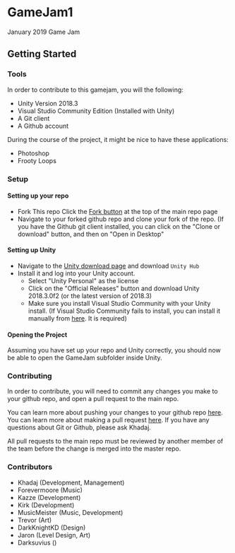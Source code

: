 # GameJam1
January 2019 Game Jam

## Getting Started

### Tools

In order to contribute to this gamejam, you will the following:

* Unity Version 2018.3
* Visual Studio Community Edition (Installed with Unity)
* A Git client
* A Github account

During the course of the project, it might be nice to have these applications:

* Photoshop
* Frooty Loops

### Setup

#### Setting up your repo
* Fork This repo
  Click the [Fork button](https://puu.sh/Ch0Zv/bdabbc8695.png) at the top of the main repo page
* Navigate to your forked github repo and clone your fork of the repo. (If you have the Github git client installed, you can click on the "Clone or download" button, and then on "Open in Desktop"
  
#### Setting up Unity
* Navigate to the [Unity download page](https://unity3d.com/get-unity/download) and download `Unity Hub`
* Install it and log into your Unity account.
  * Select "Unity Personal" as the license
  * Click on the "Official Releases" button and download Unity 2018.3.0f2 (or the latest version of 2018.3)
  * Make sure you install Visual Studio Community with your Unity install. (If Visual Studio Community fails to install, you can install it manually from [here](https://visualstudio.microsoft.com/vs/community/). It is required)
  
#### Opening the Project
Assuming you have set up your repo and Unity correctly, you should now be able to open the GameJam subfolder inside Unity.

### Contributing
In order to contribute, you will need to commit any changes you make to your github repo, and open a pull request to the main repo. 

You can learn more about pushing your changes to your github repo [here](https://stackoverflow.com/questions/27211578/how-to-commit-changes-to-github-with-github-desktop).
You can learn more about making a pull request [here](https://help.github.com/articles/creating-a-pull-request/).
If you have any questions about Git or Github, please ask Khadaj.

All pull requests to the main repo must be reviewed by another member of the team before the change is merged into the master repo.

### Contributors

* Khadaj (Development, Management)
* Forevermoore (Music)
* Kazze (Development)
* Kirk (Development)
* MusicMeister (Music, Development)
* Trevor (Art)
* DarkKnightKD (Design)
* Jaron (Level Design, Art)
* Darksuvius ()
